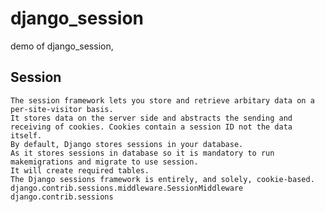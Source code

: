 # django_session
demo of django_session,

## Session

    The session framework lets you store and retrieve arbitary data on a per-site-visitor basis.
    It stores data on the server side and abstracts the sending and receiving of cookies. Cookies contain a session ID not the data itself.
    By default, Django stores sessions in your database.
    As it stores sessions in database so it is mandatory to run makemigrations and migrate to use session.
    It will create required tables.
    The Django sessions framework is entirely, and solely, cookie-based.
    django.contrib.sessions.middleware.SessionMiddleware
    django.contrib.sessions